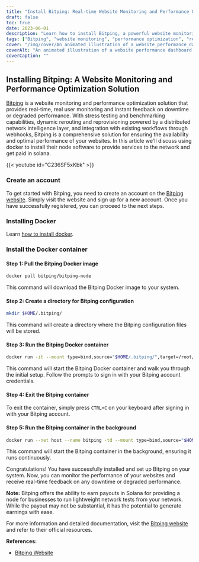 ```yaml
---
title: "Install Bitping: Real-time Website Monitoring and Performance Optimization"
draft: false
toc: true
date: 2023-06-01
description: "Learn how to install Bitping, a powerful website monitoring and performance optimization solution for real-time feedback on downtime and degraded performance."
tags: ["Bitping", "website monitoring", "performance optimization", "real-time monitoring", "downtime", "degraded performance", "stress testing", "benchmarking", "dynamic rerouting", "reprovisioning", "network intelligence", "webhooks", "Solana", "node", "lightweight network tests", "payouts", "earnings", "website performance", "website analytics", "web monitoring", "performance monitoring", "uptime monitoring", "real user monitoring", "network testing", "website feedback", "website alerts", "network intelligence layer", "monitoring solution", "web performance", "performance metrics"]
cover: "/img/cover/An_animated_illustration_of_a_website_performance_dashboard.png"
coverAlt: "An animated illustration of a website performance dashboard with real-time metrics and alerts."
coverCaption: ""
---
```


## Installing Bitping: A Website Monitoring and Performance Optimization Solution

[Bitping](https://bitping.com) is a website monitoring and performance optimization solution that provides real-time, real user monitoring and instant feedback on downtime or degraded performance. With stress testing and benchmarking capabilities, dynamic rerouting and reprovisioning powered by a distributed network intelligence layer, and integration with existing workflows through webhooks, Bitping is a comprehensive solution for ensuring the availability and optimal performance of your websites. In this article we'll discuss using docker to install their node software to provide services to the network and get paid in solana.

{{< youtube id="C236SF5xKbk" >}}

### Create an account

To get started with Bitping, you need to create an account on the [Bitping website](https://bitping.com). Simply visit the website and sign up for a new account. Once you have successfully registered, you can proceed to the next steps.

### Installing Docker

Learn [how to install docker](https://simeononsecurity.ch/other/creating-profitable-low-powered-crypto-miners/#installing-docker).

### Install the Docker container

#### Step 1: Pull the Bitping Docker image
```bash
docker pull bitping/bitping-node
```

This command will download the Bitping Docker image to your system.

#### Step 2: Create a directory for Bitping configuration

```bash
mkdir $HOME/.bitping/
```
This command will create a directory where the Bitping configuration files will be stored.

#### Step 3: Run the Bitping Docker container

```bash
docker run -it --mount type=bind,source="$HOME/.bitping/",target=/root/.bitping bitping/bitping-node:latest
```

This command will start the Bitping Docker container and walk you through the initial setup. Follow the prompts to sign in with your Bitping account credentials.

#### Step 4: Exit the Bitping container
To exit the container, simply press `CTRL+C` on your keyboard after signing in with your Bitping account.

#### Step 5: Run the Bitping container in the background
```bash
docker run --net host --name bitping -td --mount type=bind,source="$HOME/.bitping/",target=/root/.bitping bitping/bitping-node:latest
```

This command will start the Bitping container in the background, ensuring it runs continuously.

Congratulations! You have successfully installed and set up Bitping on your system. Now, you can monitor the performance of your websites and receive real-time feedback on any downtime or degraded performance.

**Note:** Bitping offers the ability to earn payouts in Solana for providing a node for businesses to run lightweight network tests from your network. While the payout may not be substantial, it has the potential to generate earnings with ease.

For more information and detailed documentation, visit the [Bitping website](https://bitping.com) and refer to their official resources.

**References:**

- [Bitping Website](https://bitping.com)
